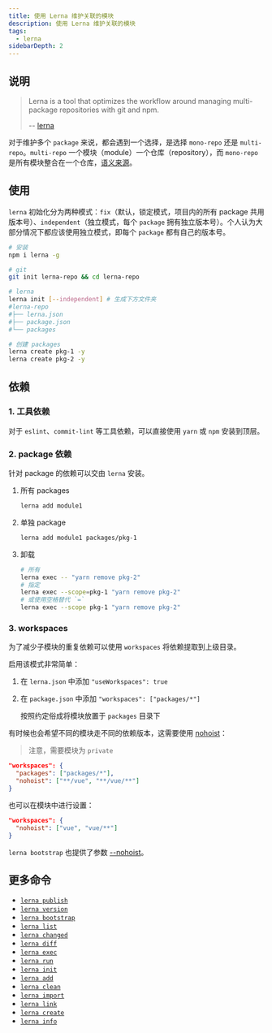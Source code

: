 ```yaml
---
title: 使用 Lerna 维护关联的模块
description: 使用 Lerna 维护关联的模块
tags:
  - lerna
sidebarDepth: 2
---
```


## 说明

> Lerna is a tool that optimizes the workflow around managing multi-package repositories with git and npm.
>
> -- [lerna](https://github.com/lerna/lerna)

对于维护多个 `package` 来说，都会遇到一个选择，是选择 `mono-repo` 还是 `multi-repo`。`multi-repo` 一个模块（module）一个仓库（repository），而 `mono-repo` 是所有模块整合在一个仓库，[语义来源](https://en.wikipedia.org/wiki/Monorepo)。



## 使用

`lerna` 初始化分为两种模式：`fix`（默认，锁定模式，项目内的所有 package 共用版本号）、`independent`（独立模式，每个 `package` 拥有独立版本号）。个人认为大部分情况下都应该使用独立模式，即每个 `package` 都有自己的版本号。

```bash
# 安装
npm i lerna -g

# git
git init lerna-repo && cd lerna-repo

# lerna
lerna init [--independent] # 生成下方文件夹
#lerna-repo
#├── lerna.json
#├── package.json
#└── packages

# 创建 packages
lerna create pkg-1 -y
lerna create pkg-2 -y
```



## 依赖

### 1. 工具依赖

对于 `eslint`、`commit-lint` 等工具依赖，可以直接使用 `yarn` 或 `npm` 安装到顶层。

### 2. package 依赖

针对 package 的依赖可以交由 `lerna` 安装。

1. 所有 packages

   ```bash
   lerna add module1
   ```

2. 单独 package

   ```bash
   lerna add module1 packages/pkg-1
   ```
   
3. 卸载

   ```bash
   # 所有
   lerna exec -- "yarn remove pkg-2"
   # 指定
   lerna exec --scope=pkg-1 "yarn remove pkg-2"
   # 或使用空格替代 `=`
   lerna exec --scope pkg-1 "yarn remove pkg-2"
   ```

### 3. workspaces

为了减少子模块的重复依赖可以使用 `workspaces` 将依赖提取到上级目录。

启用该模式非常简单：

1. 在 `lerna.json` 中添加 `"useWorkspaces": true`

2. 在 `package.json` 中添加 `"workspaces": ["packages/*"]`

   按照约定俗成将模块放置于 `packages` 目录下

有时候也会希望不同的模块走不同的依赖版本，这需要使用 [nohoist](https://classic.yarnpkg.com/blog/2018/02/15/nohoist/)：

> 注意，需要模块为 `private`

```json
"workspaces": {
  "packages": ["packages/*"],
  "nohoist": ["**/vue", "**/vue/**"]
}
```

也可以在模块中进行设置：

```json
"workspaces": {
  "nohoist": ["vue", "vue/**"]
}
```

`lerna bootstrap` 也提供了参数 [--nohoist](https://github.com/chinanf-boy/lerna-zh/blob/master/commands/bootstrap/README.zh.md#--nohoist-glob)。



## 更多命令

- [`lerna publish`](https://github.com/lerna/lerna/blob/master/commands/publish#readme)
- [`lerna version`](https://github.com/lerna/lerna/blob/master/commands/version#readme)
- [`lerna bootstrap`](https://github.com/lerna/lerna/blob/master/commands/bootstrap#readme)
- [`lerna list`](https://github.com/lerna/lerna/blob/master/commands/list#readme)
- [`lerna changed`](https://github.com/lerna/lerna/blob/master/commands/changed#readme)
- [`lerna diff`](https://github.com/lerna/lerna/blob/master/commands/diff#readme)
- [`lerna exec`](https://github.com/lerna/lerna/blob/master/commands/exec#readme)
- [`lerna run`](https://github.com/lerna/lerna/blob/master/commands/run#readme)
- [`lerna init`](https://github.com/lerna/lerna/blob/master/commands/init#readme)
- [`lerna add`](https://github.com/lerna/lerna/blob/master/commands/add#readme)
- [`lerna clean`](https://github.com/lerna/lerna/blob/master/commands/clean#readme)
- [`lerna import`](https://github.com/lerna/lerna/blob/master/commands/import#readme)
- [`lerna link`](https://github.com/lerna/lerna/blob/master/commands/link#readme)
- [`lerna create`](https://github.com/lerna/lerna/blob/master/commands/create#readme)
- [`lerna info`](https://github.com/lerna/lerna/blob/master/commands/info#readme)